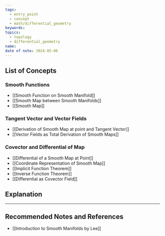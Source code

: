 ```yaml
---
tags:
  - entry_point
  - concept
  - math/differential_geometry
keywords: 
topics:
  - topology
  - differential_geometry
name: 
date of note: 2024-05-06
---
```


##  List of Concepts

### Smooth Functions

- [[Smooth Function on Smooth Manifold]]
- [[Smooth Map between Smooth Manifolds]]
- [[Smooth Map]]

### Tangent Vector and Vector Fields 

- [[Derivation of Smooth Map at point and Tangent Vector]]
- [[Vector Fields as Total Derivation of Smooth Maps]]

### Covector and Differential of Map

- [[Differential of a Smooth Map at Point]]
- [[Coordinate Representation of Smooth Map]]
- [[Implicit Function Theorem]]
- [[Inverse Function Theorem]]
- [[Differential as Covector Field]]




## Explanation





-----------
##  Recommended Notes and References

- [[Introduction to Smooth Manifolds by Lee]]